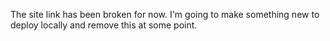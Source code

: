 The site link has been broken for now. I'm going to make something new to deploy locally and remove this at some point.
